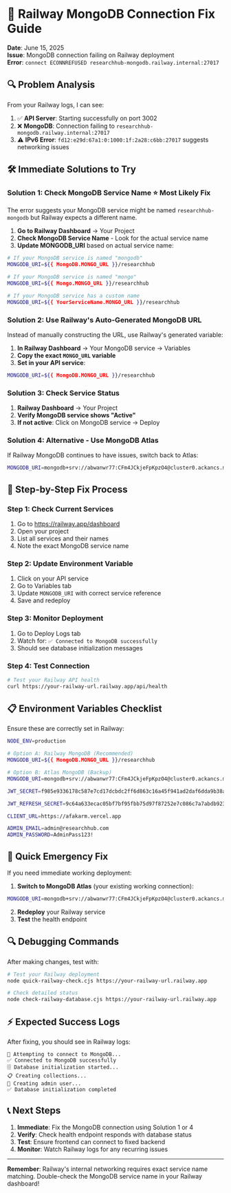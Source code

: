 # 🚨 Railway MongoDB Connection Fix Guide

**Date**: June 15, 2025  
**Issue**: MongoDB connection failing on Railway deployment  
**Error**: `connect ECONNREFUSED researchhub-mongodb.railway.internal:27017`

## 🔍 **Problem Analysis**

From your Railway logs, I can see:

1. ✅ **API Server**: Starting successfully on port 3002
2. ❌ **MongoDB**: Connection failing to `researchhub-mongodb.railway.internal:27017`
3. ⚠️ **IPv6 Error**: `fd12:e29d:67a1:0:1000:1f:2a28:c6bb:27017` suggests networking issues

## 🛠️ **Immediate Solutions to Try**

### **Solution 1: Check MongoDB Service Name** ⭐ **Most Likely Fix**

The error suggests your MongoDB service might be named `researchhub-mongodb` but Railway expects a different name.

1. **Go to Railway Dashboard** → Your Project
2. **Check MongoDB Service Name** - Look for the actual service name
3. **Update MONGODB_URI** based on actual service name:

```bash
# If your MongoDB service is named "mongodb"
MONGODB_URI=${{ MongoDB.MONGO_URL }}/researchhub

# If your MongoDB service is named "mongo"  
MONGODB_URI=${{ Mongo.MONGO_URL }}/researchhub

# If your MongoDB service has a custom name
MONGODB_URI=${{ YourServiceName.MONGO_URL }}/researchhub
```

### **Solution 2: Use Railway's Auto-Generated MongoDB URL**

Instead of manually constructing the URL, use Railway's generated variable:

1. **In Railway Dashboard** → Your MongoDB service → Variables
2. **Copy the exact `MONGO_URL` variable**
3. **Set in your API service**:
```bash
MONGODB_URI=${{ MongoDB.MONGO_URL }}/researchhub
```

### **Solution 3: Check Service Status**

1. **Railway Dashboard** → Your Project
2. **Verify MongoDB service shows "Active"**
3. **If not active**: Click on MongoDB service → Deploy

### **Solution 4: Alternative - Use MongoDB Atlas**

If Railway MongoDB continues to have issues, switch back to Atlas:

```bash
MONGODB_URI=mongodb+srv://abwanwr77:CFm4JCkjeFpKpzO4@cluster0.ackancs.mongodb.net/researchhub?retryWrites=true&w=majority&appName=Cluster0
```

## 🔧 **Step-by-Step Fix Process**

### **Step 1: Check Current Services**
1. Go to https://railway.app/dashboard
2. Open your project
3. List all services and their names
4. Note the exact MongoDB service name

### **Step 2: Update Environment Variable**
1. Click on your API service
2. Go to Variables tab
3. Update `MONGODB_URI` with correct service reference
4. Save and redeploy

### **Step 3: Monitor Deployment**
1. Go to Deploy Logs tab
2. Watch for: `✅ Connected to MongoDB successfully`
3. Should see database initialization messages

### **Step 4: Test Connection**
```bash
# Test your Railway API health
curl https://your-railway-url.railway.app/api/health
```

## 📋 **Environment Variables Checklist**

Ensure these are correctly set in Railway:

```bash
NODE_ENV=production

# Option A: Railway MongoDB (Recommended)
MONGODB_URI=${{ MongoDB.MONGO_URL }}/researchhub

# Option B: Atlas MongoDB (Backup)
MONGODB_URI=mongodb+srv://abwanwr77:CFm4JCkjeFpKpzO4@cluster0.ackancs.mongodb.net/researchhub?retryWrites=true&w=majority&appName=Cluster0

JWT_SECRET=f985e9336178c587e7cd17dcbdc2ff6d863c16a45f941ad2daf6dda9b38a54ea5984515fba438420abade63aef243fe2090cd3a0aa19ce37a0f6c955ba11ef004

JWT_REFRESH_SECRET=9c64a633ecac05bf7bf95fbb75d97f87252e7c086c7a7abdb9231fb30362adecf599d5307861c380749166beb221a0e71182a4fa93e0a429513370980d43c79e03

CLIENT_URL=https://afakarm.vercel.app

ADMIN_EMAIL=admin@researchhub.com
ADMIN_PASSWORD=AdminPass123!
```

## 🚨 **Quick Emergency Fix**

If you need immediate working deployment:

1. **Switch to MongoDB Atlas** (your existing working connection):
```bash
MONGODB_URI=mongodb+srv://abwanwr77:CFm4JCkjeFpKpzO4@cluster0.ackancs.mongodb.net/researchhub?retryWrites=true&w=majority&appName=Cluster0
```

2. **Redeploy** your Railway service
3. **Test** the health endpoint

## 🔍 **Debugging Commands**

After making changes, test with:

```bash
# Test your Railway deployment
node quick-railway-check.cjs https://your-railway-url.railway.app

# Check detailed status
node check-railway-database.cjs https://your-railway-url.railway.app
```

## ⚡ **Expected Success Logs**

After fixing, you should see in Railway logs:
```
🔌 Attempting to connect to MongoDB...
✅ Connected to MongoDB successfully
🗄️ Database initialization started...
📋 Creating collections...
👤 Creating admin user...
✅ Database initialization completed
```

## 📞 **Next Steps**

1. **Immediate**: Fix the MongoDB connection using Solution 1 or 4
2. **Verify**: Check health endpoint responds with database status
3. **Test**: Ensure frontend can connect to fixed backend
4. **Monitor**: Watch Railway logs for any recurring issues

---

**Remember**: Railway's internal networking requires exact service name matching. Double-check the MongoDB service name in your Railway dashboard!

